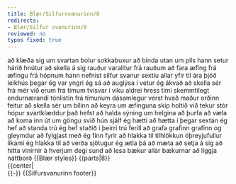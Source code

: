 ```yaml
---
title: Blær/Silfursvanurinn/8
redirects:
- Blær/Silfur svanurinn/8
reviewed: no
typos fixed: true
---
```

<vocabulary>
að klæða sig
um svartan
bolur
sokkabuxur
að binda
utan um
pils
hann setur
hárið
hnútur
að skella á sig
rauður
varalitur
frá rauðum
að fara
æfing
frá æfingu
frá hópnum
hann nefnist
silfur
svanur
sextíu
allar
yfir
til ára
þjóð
leikhús
þegar ég var yngri
ég sá
að auglýsa
í vetur
ég ákvað
að skella sér
frá mér
við erum
frá tímum
tvisvar í viku
aldrei
hress
tími
skemmtilegt
endurnærandi
tónlistin
frá tímunum
dásamlegur
verst hvað
maður
orðinn
feitur
að skella sér
um bílinn
að keyra
um æfinguna
skip
holtið
við tekur
stór
hópur
svartklæddur
það hefst
að halda
sýning
um helgina
að þurfa
að væla
að koma
inn
út
um göngu
svið
hún sjálf
ég hætti
að hætta í
þegar
sextán
ég hef
að standa
trú
ég hef staðið í þeirri trú
ferill
að grafa
grafinn
grafinn og gleymdur
að fylgjast með
ég finn fyrir
að hlakka til
tilhlökkun
óþreyjufullur
líkami
ég hlakka til
að verða
sjötugur
ég ætla
þá
að mæta
að setja á sig
að hitta
vinirnir
á hverjum degi
sund
að lesa
bækur
allar bækurnar
að liggja
náttborð
</vocabulary>
{{Blær styles}}
{{parts|8}}
<div class="book" data-translate=true data-audio-file="Silfur_svanurinn_08-8.mp3">
{{center|<Audio src="Silfur_svanurinn_08-8.mp3"/>}}

<div class="blaer article">

<div class="article-entry">
  <div class="image-box image-box-medium">
    <Image src="Blær_–_Silfur_svanurinn_93777.jpeg"/>
  </div>

  <div class="text">
    <div class="p italic">Sigga klæðir sig í svartan bol og sokkabuxur og bindur utan um sig ballettpils. Hún setur hárið í hnút og skellir á sig rauðum varalit. Hún er að fara á ballettæfingu með balletthópnum sem nefnist Silfursvanirnir en þær eru allar yfir sextíu og fimm ára. </div>
    <div class="p"><strong data-no-translate="true" data-no-audio="true">Sigga:</strong> Ég var í ballett í Þjóðleikhúsinu þegar ég var yngri, svo sá ég þetta auglýst í vetur og ákvað að skella mér. Við erum í tímum tvisvar í viku. Ég er aldrei hressari en eftir balletttíma, það er skemmtilegt og endurnærandi.
      Og svo er tónlistin í tímunum svo dásamleg. Verst hvað maður er orðinn feitur. </div>
    <div class="p italic">Við skellum okkur í bílinn og keyrum á ballettæfinguna í Skipholtinu. Við tekur stór hópur af svartklæddum ballerínum og æfingin hefst, þær eru að halda sýningu um helgina og þurfa að æfa vel innkomu og útgöngu af sviði. Sjálf hætti ég í ballett þegar ég var 16 ára og hef staðið í þeirri trú að minn ferill í ballett væri grafinn og gleymdur. Þegar ég fylgist með æfingunni finn ég fyrir tilhlökkun og óþreyju í líkamanum. Ég hlakka til að verða sjötug, þá ætla ég að mæta á ballettæfingar, setja á mig rauðan varalit, hitta vinina á hverjum degi í sundi og lesa allar bækurnar sem liggja á náttborðinu mínu.</div>
  </div>

  <div class="image-box image-box-medium">
    <Image src="Blær_–_Silfur_svanurinn_92246.jpeg"/>
  </div>

  <div class="images-two-up">
    <div class="image-box image-box-half">
      <Image src="Blær_–_Silfur_svanurinn_35643.jpeg"/>
    </div>
    <div class="image-box image-box-half">
      <Image src="Blær_–_Silfur_svanurinn_97731.jpeg"/>
    </div>
  </div>

  <div class="image-box image-box-large">
    <Image src="Blær_–_Silfur_svanurinn_49962.jpeg"/>
  </div>

  <div class="image-box image-box-medium">
    <Image src="Blær_–_Silfur_svanurinn_27258.jpeg"/>
  </div>

  <div class="image-box image-box-medium">
    <Image src="Blær_–_Silfur_svanurinn_73456.jpeg"/>
  </div>
</div>

</div>

</div>
{{-}}
{{Silfursvanurinn footer}}
